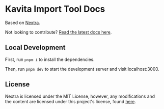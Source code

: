 # Kavita Import Tool Docs 

Based on [Nextra](https://nextra.site).

Not looking to contribute? [Read the latest docs here](https://kavitaimporttool.mackenly.com/).

## Local Development

First, run `pnpm i` to install the dependencies.

Then, run `pnpm dev` to start the development server and visit localhost:3000.

## License
Nextra is licensed under the MIT License, however, any modifications and the content are licensed under this project's license, found [here](../LICENSE).
